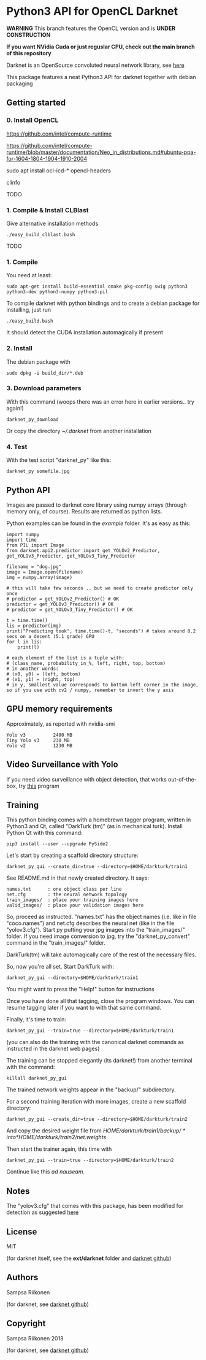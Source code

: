 
# Python3 API for OpenCL Darknet 

**WARNING** This branch features the OpenCL version and is **UNDER CONSTRUCTION**

**If you want NVidia Cuda or just reguslar CPU, check out the main branch of this repository**

Darknet is an OpenSource convoluted neural network library, see [here](https://pjreddie.com/darknet/)

This package features a neat Python3 API for darknet together with debian packaging

## Getting started

### 0. Install OpenCL

https://github.com/intel/compute-runtime

https://github.com/intel/compute-runtime/blob/master/documentation/Neo_in_distributions.md#ubuntu-ppa-for-1604-1804-1904-1910-2004

sudo apt install ocl-icd-* opencl-headers

clinfo

TODO

### 1. Compile & Install CLBlast

Give alternative installation methods

    ./easy_build_clblast.bash

TODO

### 1. Compile

You need at least:

    sudo apt-get install build-essential cmake pkg-config swig python3 python3-dev python3-numpy python3-pil

To compile darknet with python bindings and to create a debian package for installing, just run

    ./easy_build.bash
    
It should detect the CUDA installation automagically if present
    
### 2. Install

The debian package with

    sudo dpkg -i build_dir/*.deb
    
### 3. Download parameters

With this command (woops there was an error here in earlier versions.. try again!)

    darknet_py_download
    
Or copy the directory *~/.darknet* from another installation
    
### 4. Test

With the test script "darknet_py" like this:

    darknet_py somefile.jpg
    
## Python API

Images are passed to darknet core library using numpy arrays (through memory only, of course).  Results are returned as python lists.

Python examples can be found in the *example* folder.  It's as easy as this:


    import numpy
    import time
    from PIL import Image
    from darknet.api2.predictor import get_YOLOv2_Predictor, get_YOLOv3_Predictor, get_YOLOv3_Tiny_Predictor

    filename = "dog.jpg"
    image = Image.open(filename)
    img = numpy.array(image)

    # this will take few seconds .. but we need to create predictor only once
    # predictor = get_YOLOv2_Predictor() # OK
    predictor = get_YOLOv3_Predictor() # OK
    # predictor = get_YOLOv3_Tiny_Predictor() # OK

    t = time.time()
    lis = predictor(img)
    print("Predicting took", time.time()-t, "seconds") # takes around 0.2 secs on a decent (5.1 grade) GPU
    for l in lis:
        print(l)

    # each element of the list is a tuple with:
    # (class_name, probability_in_%, left, right, top, bottom)
    # in another words:
    # (x0, y0) = (left, bottom)
    # (x1, y1) = (right, top)
    # in y, smallest value corresponds to bottom left corner in the image, so if you use with cv2 / numpy, remember to invert the y axis

## GPU memory requirements

Approximately, as reported with nvidia-smi
```
Yolo v3          2400 MB
Tiny Yolo v3     230 MB
Yolo v2          1230 MB
```


## Video Surveillance with Yolo

If you need video surveillance with object detection, that works out-of-the-box, try [this](https://elsampsa.github.io/valkka-live/) program
        
## Training

This python binding comes with a homebrewn tagger program, written in Python3 and Qt, called "DarkTurk (tm)" (as in mechanical turk).  Install Python Qt with this command:

    pip3 install --user --upgrade PySide2

Let's start by creating a scaffold directory structure:

    darknet_py_gui --create_dir=true --directory=$HOME/darkturk/train1

See README.md in that newly created directory.  It says:
    
    names.txt      : one object class per line
    net.cfg        : the neural network topology
    train_images/  : place your training images here
    valid_images/  : place your validation images here

So, proceed as instructed.  "names.txt" has the object names (i.e. like in file "coco.names") and net.cfg describes the neural net (like in the file "yolov3.cfg").  Start py putting your jpg images into the "train_images/" folder.  If you need image conversion to jpg, try the "darknet_py_convert" command in the "train_images/" folder.

DarkTurk(tm) will take automagically care of the rest of the necessary files.

So, now you're all set.  Start DarkTurk with:

    darknet_py_gui --directory=$HOME/darkturk/train1

You might want to press the "Help!" button for instructions

Once you have done all that tagging, close the program windows.  You can resume tagging later if you want to with that same command.

Finally, it's time to train:

    darknet_py_gui --train=true --directory=$HOME/darkturk/train1 

(you can also do the training with the canonical darknet commands as instructed in the darknet web pages)

The training can be stopped elegantly (its darknet!) from another terminal with the command:

    killall darknet_py_gui

The trained network weights appear in the "backup/" subdirectory.

For a second training iteration with more images, create a new scaffold directory:

    darknet_py_gui --create_dir=true --directory=$HOME/darkturk/train2

And copy the desired weight file from *$HOME/darkturk/train1/backup/* into *$HOME/darkturk/train2/net.weights*

Then start the trainer again, this time with 

    darknet_py_gui --train=true --directory=$HOME/darkturk/train2

Continue like this *ad nauseam*.

## Notes

The "yolov3.cfg" that comes with this package, has been modified for detection as suggested [here](https://github.com/pjreddie/darknet/issues/1104)

## License

MIT

(for darknet itself, see the **ext/darknet** folder and [darknet github](https://github.com/pjreddie/darknet))

## Authors

Sampsa Riikonen

(for darknet, see [darknet github](https://github.com/pjreddie/darknet))

## Copyright

Sampsa Riikonen 2018

(for darknet, see [darknet github](https://github.com/pjreddie/darknet))

